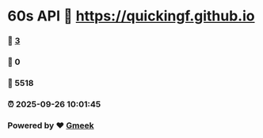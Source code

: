 # 60s API :link: https://quickingf.github.io 
### :page_facing_up: [3](https://quickingf.github.io/tag.html) 
### :speech_balloon: 0 
### :hibiscus: 5518 
### :alarm_clock: 2025-09-26 10:01:45 
### Powered by :heart: [Gmeek](https://github.com/Meekdai/Gmeek)
